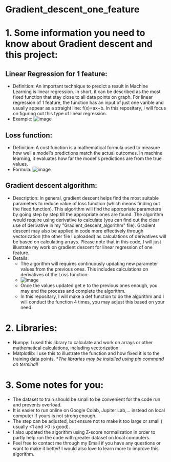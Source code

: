 # Gradient_descent_one_feature
# 1. Some information you need to know about Gradient descent and this project:
## Linear Regression for 1 feature:
- Definition: An important technique to predict a result in Machine Learning is linear regression. In short, it can be described as the most fixed function that stay close to all data points on graph. For linear regression of 1 feature, the function has an input of just one varible and usually appear as a straight line: f(x)=ax+b. In this repositary, I will focus on figuring out this type of linear regression.
- Example:
![image](https://github.com/user-attachments/assets/d77330dc-cdba-462f-aa29-375864d9d85b)
## Loss function:
- Definition: A cost function is a mathematical formula used to measure how well a model's predictions match the actual outcomes. In machine learning, it evaluates how far the model's predictions are from the true values.
- Formula:
![image](https://github.com/user-attachments/assets/a05b0309-95cc-4df7-a82f-48be340e508e)
## Gradient descent algorithm:
- Description: In general, gradient descent helps find the most suitable parameters to reduce value of loss function (which means finding out the fixed function). This algorithm will find the appropriate parameters by going step by step till the appropriate ones are found. The algorithm would require using derivative to calculate (you can find out the clear use of derivative in my "Gradient_descent_algorithm" file). Gradient descent may also be applied in code more effectively through vectorization (the other file I uploaded) as calculations of derivatives will be based on calculating arrays. Please note that in this code, I will just illustrate my work on gradient descent for linear regression of one feature.
- Details:
  + The algorithm will requires continuously updating new parameter values from the previous ones. This includes calculations on derivatives of the Loss function:
  + ![image](https://github.com/user-attachments/assets/116a39fe-6f05-46f7-a37e-b7a62a48b6e5)
  + Once the values updated get e to the previous ones enough, you may end the process and complete the algorithm.
  + In this repositary, I will make a def function to do the algorithm and I will conduct the function 4 times, you may adjust this based on your need.
# 2. Libraries:
- Numpy: I used this library to calculate and work on arrays or other mathematical calculations, including vectorization.
- Matplotlib: I use this to illustrate the function and how fixed it is to the training data points.
*_The libraries may be installed using pip command on terminal!_
# 3. Some notes for you:
- The dataset to train should be small to be convenient for the code run and prevents overload.
- It is easier to run online on Google Colab, Jupiter Lab,... instead on local computer if yours is not strong enough.
- The step can be adjusted, but ensure not to make it too large or small ( usually <1 and >0 is good).
- I also updated the algorithm using Z-score normalization in order to partly help run the code with greater dataset on local computers.
- Feel free to contact me through my Email if you have any questions or want to make it better! I would also love to learn more to improve this algorithm.

  


